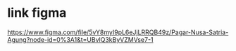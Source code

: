 # link figma

https://www.figma.com/file/5vY8myI9pL6eJjLRRQB49z/Pagar-Nusa-Satria-Agung?node-id=0%3A1&t=UBvlQ3kByVZMVse7-1

